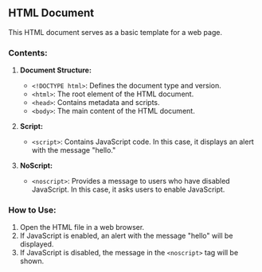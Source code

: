 ## HTML Document

This HTML document serves as a basic template for a web page.

### Contents:

1. **Document Structure:**
   - `<!DOCTYPE html>`: Defines the document type and version.
   - `<html>`: The root element of the HTML document.
   - `<head>`: Contains metadata and scripts.
   - `<body>`: The main content of the HTML document.

2. **Script:**
   - `<script>`: Contains JavaScript code. In this case, it displays an alert with the message "hello."

3. **NoScript:**
   - `<noscript>`: Provides a message to users who have disabled JavaScript. In this case, it asks users to enable JavaScript.

### How to Use:

1. Open the HTML file in a web browser.
2. If JavaScript is enabled, an alert with the message "hello" will be displayed.
3. If JavaScript is disabled, the message in the `<noscript>` tag will be shown.
